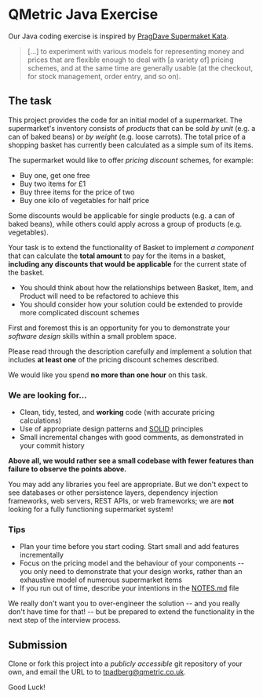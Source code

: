 # QMetric Java Exercise

Our Java coding exercise is inspired by 
[PragDave Supermaket Kata](http://codekata.com/kata/kata01-supermarket-pricing/). 
 
> [...] to experiment with various models for representing money and prices that are flexible enough to deal with 
>[a variety of] pricing schemes, and at the same time are generally usable (at the checkout, for stock management, 
>order entry, and so on). 

## The task

This project provides the code for an initial model of a supermarket. 
The supermarket's inventory consists of _products_ that can be sold _by unit_ (e.g. a can of baked beans) or _by weight_
(e.g. loose carrots).
The total price of a shopping basket has currently been calculated as a simple sum of its items. 
  
The supermarket would like to offer _pricing discount_ schemes, for example:
- Buy one, get one free
- Buy two items for £1
- Buy three items for the price of two
- Buy one kilo of vegetables for half price

Some discounts would be applicable for single products (e.g. a can of baked beans), while others could apply across a 
group of products (e.g. vegetables).

Your task is to extend the functionality of Basket to implement _a component_ that can calculate the __total amount__ 
to pay for the items in a basket, __including any discounts that would be applicable__ for the current state of the 
basket.

* You should think about how the relationships between Basket, Item, and Product will need to be refactored to achieve 
this
* You should consider how your solution could be extended to provide more complicated discount schemes

First and foremost this is an opportunity for you to demonstrate your _software design_ skills within a small problem 
space. 

Please read through the description carefully and implement a solution that includes __at least one__ of the pricing 
discount schemes described.

We would like you spend __no more than one hour__ on this task. 
 
### We are looking for...

- Clean, tidy, tested, and __working__ code (with accurate pricing calculations) 
- Use of appropriate design patterns and [SOLID](https://en.wikipedia.org/wiki/SOLID) principles
- Small incremental changes with good comments, as demonstrated in your commit history

**Above all, we would rather see a small codebase with fewer features than failure to observe the points above.**

You may add any libraries you feel are appropriate.
But we don't expect to see databases or other persistence layers, dependency injection frameworks, web servers, REST 
APIs, or web frameworks;
we are **not** looking for a fully functioning supermarket system!

### Tips

- Plan your time before you start coding. Start small and add features incrementally
- Focus on the pricing model and the behaviour of your components -- you only need to demonstrate that your design 
works, rather than an exhaustive model of numerous supermarket items 
- If you run out of time, describe your intentions in the [NOTES.md](NOTES.md) file

We really don't want you to over-engineer the solution -- and you really don't have time for that! -- but be prepared 
to extend the functionality in the next step of the interview process. 

## Submission

Clone or fork this project into a _publicly accessible_ git repository of your own, and email the URL to to 
[tpadberg@qmetric.co.uk](mailto:tpadberg@qmetric.co.uk). 

Good Luck!

